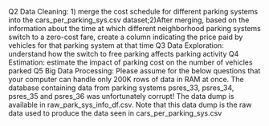Q2 Data Cleaning: 1) merge the cost schedule for different parking systems into the cars_per_parking_sys.csv dataset;2)After merging, based on the information about the time at which different neighborhood parking systems switch to a zero-cost fare, create a column indicating the price paid by vehicles for that parking system at that time
Q3 Data Exploration: understand how the switch to free parking affects parking activity
Q4 Estimation: estimate the impact of parking cost on the number of vehicles parked
Q5 Big Data Processing: Please assume for the below questions that your computer can handle only 200K rows of data in RAM at once. The database containing data from parking systems psres_33, psres_34, psres_35 and psres_36 was unfortunately corrupt! The data dump is available in raw_park_sys_info_df.csv. Note that this data dump is the raw data used to produce the data seen in cars_per_parking_sys.csv

